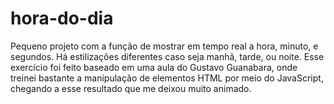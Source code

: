 # hora-do-dia
Pequeno projeto com a função de mostrar em tempo real a hora, minuto, e segundos. Há estilizações diferentes caso seja manhã, tarde, ou noite. Esse exercício foi feito baseado em uma aula do Gustavo Guanabara, onde treinei bastante a manipulação de elementos HTML por meio do JavaScript, chegando a esse resultado que me deixou muito animado.
